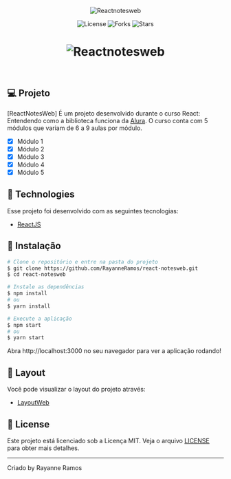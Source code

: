 <p align="center">
  <img src="https://user-images.githubusercontent.com/43352880/159061380-8fb5bfc1-0b08-4f52-9eb8-9481874e88a8.png" alt="Reactnotesweb">
</p>

<p align="center">
  <img src="https://img.shields.io/badge/license-MIT-%23835afd" alt="License">
  <img src="https://img.shields.io/badge/forks-MIT-%23835afd" alt="Forks">
  <img src="https://img.shields.io/badge/stars-MIT-%23835afd" alt="Stars">
</p>

<h1 align="center">
  <img src="https://user-images.githubusercontent.com/43352880/159061480-e4d1afc8-4f91-4d08-bd6a-1d1e3a295555.png" title="Reactnotesweb" alt="Reactnotesweb">
</h1>

<br>

## 💻 Projeto

[ReactNotesWeb] É um projeto desenvolvido durante o curso React: Entendendo como a biblioteca funciona da [Alura](https://alura.com.br/). O curso conta com 5 módulos que variam de 6 a 9 aulas por módulo.

 - [x] Módulo 1
 - [x] Módulo 2
 - [x] Módulo 3
 - [x] Módulo 4
 - [x] Módulo 5

## 🧪 Technologies

Esse projeto foi desenvolvido com as seguintes tecnologias:

 - [ReactJS](https://reactjs.org)

## 🚀 Instalação

```bash
# Clone o repositório e entre na pasta do projeto
$ git clone https://github.com/RayanneRamos/react-notesweb.git
$ cd react-notesweb

# Instale as dependências
$ npm install
# ou
$ yarn install

# Execute a aplicação
$ npm start
# ou
$ yarn start
```

Abra http://localhost:3000 no seu navegador para ver a aplicação rodando!

## 🔖 Layout

Você pode visualizar o layout do projeto através:

 - [LayoutWeb](https://www.figma.com/file/zHfl5yJEP4tBxpkTeLBueD/react-notes-app?node-id=0%3A1) 

## 📝 License

Este projeto está licenciado sob a Licença MIT. Veja o arquivo [LICENSE](LICENSE) para obter mais detalhes.

---

<p aling="center">Criado by Rayanne Ramos</p>
